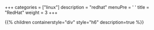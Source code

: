+++ 
categories = ["linux"] 
description = "redhat" 
menuPre = '<i class="fa-fw fas fa-redhat"></i> '
title = "RedHat" 
weight = 3
+++

{{% children containerstyle="div" style="h6" description=true %}}